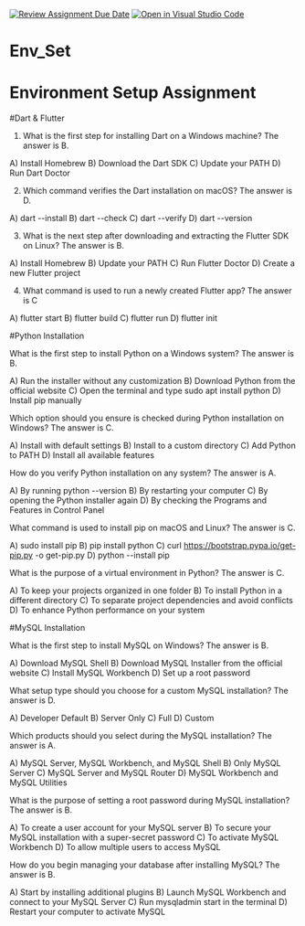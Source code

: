[![Review Assignment Due Date](https://classroom.github.com/assets/deadline-readme-button-22041afd0340ce965d47ae6ef1cefeee28c7c493a6346c4f15d667ab976d596c.svg)](https://classroom.github.com/a/vnsr1XuU)
[![Open in Visual Studio Code](https://classroom.github.com/assets/open-in-vscode-2e0aaae1b6195c2367325f4f02e2d04e9abb55f0b24a779b69b11b9e10269abc.svg)](https://classroom.github.com/online_ide?assignment_repo_id=15640277&assignment_repo_type=AssignmentRepo)
# Env_Set

# Environment Setup Assignment

#Dart & Flutter

1. What is the first step for installing Dart on a Windows machine? The answer is B.

A) Install Homebrew
B) Download the Dart SDK
C) Update your PATH
D) Run Dart Doctor


2. Which command verifies the Dart installation on macOS? The answer is D.

A) dart --install
B) dart --check
C) dart --verify
D) dart --version


3. What is the next step after downloading and extracting the Flutter SDK on Linux? The answer is B.

A) Install Homebrew
B) Update your PATH
C) Run Flutter Doctor
D) Create a new Flutter project


4. What command is used to run a newly created Flutter app? The answer is C

A) flutter start
B) flutter build
C) flutter run
D) flutter init


#Python Installation

What is the first step to install Python on a Windows system? The answer is B.

A) Run the installer without any customization
B) Download Python from the official website
C) Open the terminal and type sudo apt install python
D) Install pip manually

Which option should you ensure is checked during Python installation on Windows? The answer is C.

A) Install with default settings
B) Install to a custom directory
C) Add Python to PATH
D) Install all available features

How do you verify Python installation on any system? The answer is A.

A) By running python --version
B) By restarting your computer
C) By opening the Python installer again
D) By checking the Programs and Features in Control Panel

What command is used to install pip on macOS and Linux? The answer is C.

A) sudo install pip
B) pip install python
C) curl https://bootstrap.pypa.io/get-pip.py -o get-pip.py
D) python --install pip

What is the purpose of a virtual environment in Python? The answer is C.

A) To keep your projects organized in one folder
B) To install Python in a different directory
C) To separate project dependencies and avoid conflicts
D) To enhance Python performance on your system

#MySQL Installation

What is the first step to install MySQL on Windows? The answer is B.

A) Download MySQL Shell
B) Download MySQL Installer from the official website
C) Install MySQL Workbench
D) Set up a root password

What setup type should you choose for a custom MySQL installation? The answer is D.

A) Developer Default
B) Server Only
C) Full
D) Custom

Which products should you select during the MySQL installation? The answer is A.

A) MySQL Server, MySQL Workbench, and MySQL Shell
B) Only MySQL Server
C) MySQL Server and MySQL Router
D) MySQL Workbench and MySQL Utilities

What is the purpose of setting a root password during MySQL installation? The answer is B.

A) To create a user account for your MySQL server
B) To secure your MySQL installation with a super-secret password
C) To activate MySQL Workbench
D) To allow multiple users to access MySQL

How do you begin managing your database after installing MySQL? The answer is B.

A) Start by installing additional plugins
B) Launch MySQL Workbench and connect to your MySQL Server
C) Run mysqladmin start in the terminal
D) Restart your computer to activate MySQL
